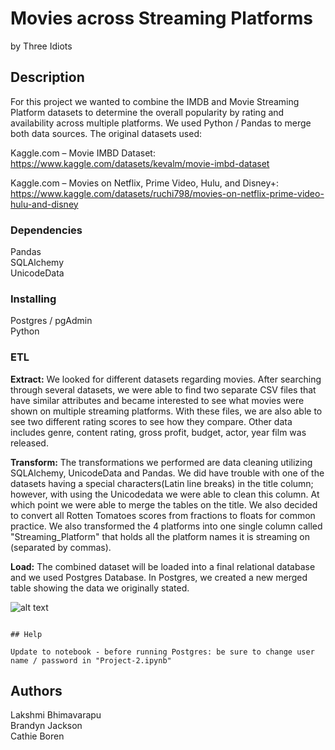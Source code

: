 # Movies across Streaming Platforms

by Three Idiots


## Description

For this project we wanted to combine the IMDB and Movie Streaming Platform datasets to determine the overall popularity by rating and availability across multiple platforms. We used Python / Pandas to merge both data sources. The original datasets used:<br>

Kaggle.com – Movie IMBD Dataset:<br>
https://www.kaggle.com/datasets/kevalm/movie-imbd-dataset<br>

Kaggle.com – Movies on Netflix, Prime Video, Hulu, and Disney+:<br>
https://www.kaggle.com/datasets/ruchi798/movies-on-netflix-prime-video-hulu-and-disney<br>



### Dependencies

Pandas<br>
SQLAlchemy<br>
UnicodeData

### Installing

Postgres / pgAdmin<br>
Python

### ETL

**Extract:** 
We looked for different datasets regarding movies. After searching through several datasets, we were able to find two separate CSV files that have similar attributes and became interested to see what movies were shown on multiple streaming platforms. With these files, we are also able to see two different rating scores to see how they compare. Other data includes genre, content rating, gross profit, budget, actor, year film was released.

**Transform:**
The transformations we performed are data cleaning utilizing SQLAlchemy, UnicodeData and Pandas. We did have trouble with one of the datasets having a special characters(Latin line breaks) in the title column; however, with using the Unicodedata we were able to clean this column. At which point we were able to merge the tables on the title. We also decided to convert all Rotten Tomatoes scores from fractions to floats for common practice. We also transformed the 4 platforms into one single column called "Streaming_Platform" that holds all the platform names it is streaming on (separated by commas). 

**Load:**
The combined dataset will be loaded into a final relational database and we used Postgres Database. In Postgres, we created a new merged table showing the data we originally stated.


![alt text](https://github.com/[bjackson2022]/[team_10-ETL_challenge]/blob/[branch]/image.png?raw=true)

```

## Help

Update to notebook - before running Postgres: be sure to change user name / password in "Project-2.ipynb"

```

## Authors

Lakshmi Bhimavarapu<br>
Brandyn Jackson<br>
Cathie Boren<br>





